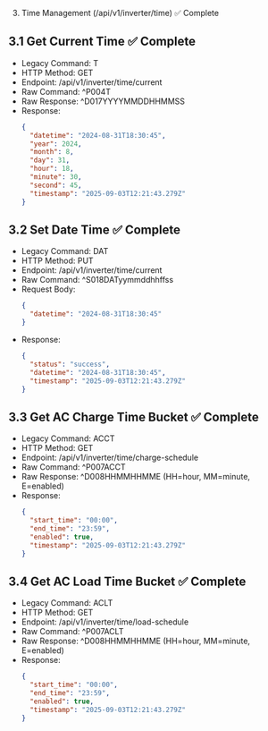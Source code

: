 3. Time Management (/api/v1/inverter/time) ✅ Complete

## 3.1 Get Current Time ✅ Complete
- Legacy Command: T
- HTTP Method: GET
- Endpoint: /api/v1/inverter/time/current
- Raw Command: ^P004T<CRC><cr>
- Raw Response: ^D017YYYYMMDDHHMMSS<CRC><cr>
- Response:
  ```json
  {
    "datetime": "2024-08-31T18:30:45",
    "year": 2024,
    "month": 8,
    "day": 31,
    "hour": 18,
    "minute": 30,
    "second": 45,
    "timestamp": "2025-09-03T12:21:43.279Z"
  }
  ```

## 3.2 Set Date Time ✅ Complete
- Legacy Command: DAT
- HTTP Method: PUT
- Endpoint: /api/v1/inverter/time/current
- Raw Command: ^S018DATyymmddhhffss<cr>
- Request Body:
  ```json
  {
    "datetime": "2024-08-31T18:30:45"
  }
  ```
- Response:
  ```json
  {
    "status": "success",
    "datetime": "2024-08-31T18:30:45",
    "timestamp": "2025-09-03T12:21:43.279Z"
  }
  ```

## 3.3 Get AC Charge Time Bucket ✅ Complete
- Legacy Command: ACCT
- HTTP Method: GET
- Endpoint: /api/v1/inverter/time/charge-schedule
- Raw Command: ^P007ACCT<CRC><cr>
- Raw Response: ^D008HHMMHHMME<CRC><cr> (HH=hour, MM=minute, E=enabled)
- Response:
  ```json
  {
    "start_time": "00:00",
    "end_time": "23:59",
    "enabled": true,
    "timestamp": "2025-09-03T12:21:43.279Z"
  }
  ```

## 3.4 Get AC Load Time Bucket ✅ Complete
- Legacy Command: ACLT
- HTTP Method: GET
- Endpoint: /api/v1/inverter/time/load-schedule
- Raw Command: ^P007ACLT<CRC><cr>
- Raw Response: ^D008HHMMHHMME<CRC><cr> (HH=hour, MM=minute, E=enabled)
- Response:
  ```json
  {
    "start_time": "00:00",
    "end_time": "23:59",
    "enabled": true,
    "timestamp": "2025-09-03T12:21:43.279Z"
  }
  ```
